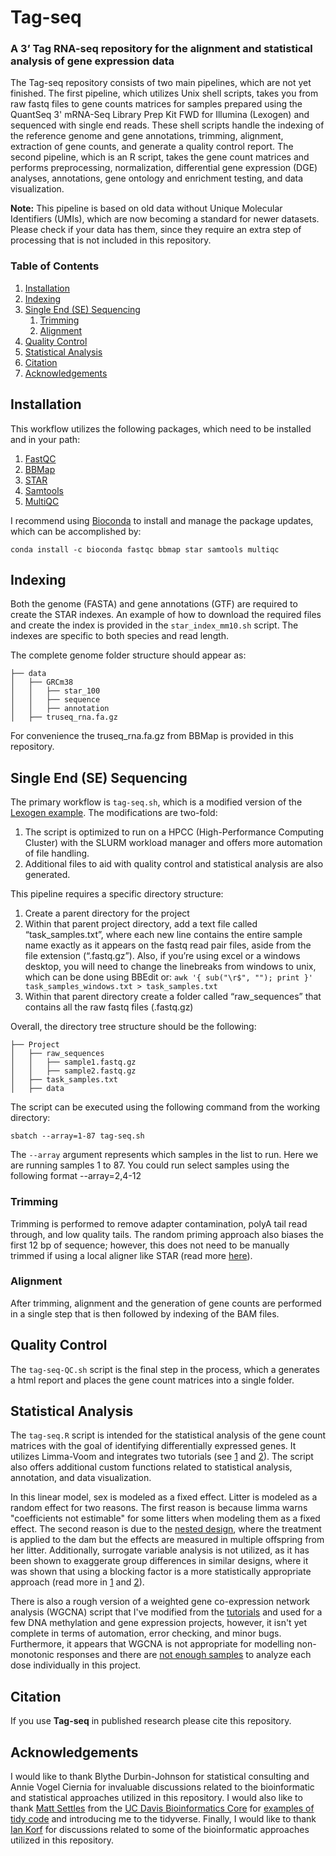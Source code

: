 # Tag-seq
### A 3’ Tag RNA-seq repository for the alignment and statistical analysis of gene expression data

The Tag-seq repository consists of two main pipelines, which are not yet finished. The first pipeline, which utilizes Unix shell scripts, takes you from raw fastq files to gene counts matrices for samples prepared using the QuantSeq 3' mRNA-Seq Library Prep Kit FWD for Illumina (Lexogen) and sequenced with single end reads. These shell scripts handle the indexing of the reference genome and gene annotations, trimming, alignment, extraction of gene counts, and generate a quality control report. The second pipeline, which is an R script, takes the gene count matrices and performs preprocessing, normalization, differential gene expression (DGE) analyses, annotations, gene ontology and enrichment testing, and data visualization.

**Note:** This pipeline is based on old data without Unique Molecular Identifiers (UMIs), which are now becoming a standard for newer datasets. Please check if your data has them, since they require an extra step of processing that is not included in this repository. 

### Table of Contents

1. [Installation](https://github.com/ben-laufer/Tag-seq#installation)
2. [Indexing](https://github.com/ben-laufer/Tag-seq#indexing)
3. [Single End (SE) Sequencing](https://github.com/ben-laufer/Tag-seq#single-end-se-sequencing)
   1. [Trimming](https://github.com/ben-laufer/Tag-seq#trimming)
   2. [Alignment](https://github.com/ben-laufer/Tag-seq#alignment)
4. [Quality Control](https://github.com/ben-laufer/Tag-seq#quality-control)
4. [Statistical Analysis](https://github.com/ben-laufer/Tag-seq#statistical-analysis)
6. [Citation](https://github.com/ben-laufer/Tag-seq#citation)
7. [Acknowledgements](https://github.com/ben-laufer/Tag-seq#acknowledgements)

## Installation

This workflow utilizes the following packages, which need to be installed and in your path:
1. [FastQC](https://github.com/s-andrews/FastQC)
2. [BBMap](sourceforge.net/projects/bbmap/)
3. [STAR](https://github.com/alexdobin/STAR)
4. [Samtools](http://www.htslib.org)
5. [MultiQC](http://multiqc.info)

I recommend using [Bioconda](https://bioconda.github.io) to install and manage the package updates, which can be accomplished by:

`conda install -c bioconda fastqc bbmap star samtools multiqc`

## Indexing

Both the genome (FASTA) and gene annotations (GTF) are required to create the STAR indexes. An example of how to download the required files and create the index is provided in the `star_index_mm10.sh` script. The indexes are specific to both species and read length.

The complete genome folder structure should appear as:

```
├── data
│   ├── GRCm38
│   │   ├── star_100
│   │   ├── sequence
│   │   ├── annotation
│   ├── truseq_rna.fa.gz
```
For convenience the truseq_rna.fa.gz from BBMap is provided in this repository. 

## Single End (SE) Sequencing

The primary workflow is `tag-seq.sh`, which is a modified version of the [Lexogen example](https://www.lexogen.com/quantseq-data-analysis/). The modifications are two-fold:
1.  The script is optimized to run on a HPCC (High-Performance Computing Cluster) with the SLURM workload manager and offers more automation of file handling.
2. Additional files to aid with quality control and statistical analysis are also generated.

This pipeline requires a specific directory structure:

1.	Create a parent directory for the project
2.	Within that parent project directory, add a text file called “task_samples.txt”, where each new line contains the entire sample name exactly as it appears on the fastq read pair files, aside from the file extension (“.fastq.gz”). Also, if you’re using excel or a windows desktop, you will need to change the linebreaks from windows to unix, which can be done using BBEdit or:
`awk '{ sub("\r$", ""); print }' task_samples_windows.txt > task_samples.txt`
3.	Within that parent directory create a folder called “raw_sequences” that contains all the raw fastq files (.fastq.gz)

Overall, the directory tree structure should be the following:

```
├── Project
│   ├── raw_sequences
│   │   ├── sample1.fastq.gz
│   │   ├── sample2.fastq.gz
│   ├── task_samples.txt
│   ├── data
```

The script can be executed using the following command from the working directory:

`sbatch --array=1-87 tag-seq.sh`

The `--array` argument represents which samples in the list to run. Here we are running samples 1 to 87. You could run select samples using the following format --array=2,4-12

### Trimming

Trimming is performed to remove adapter contamination, polyA tail read through, and low quality tails. The random priming approach also biases the first 12 bp of sequence; however, this does not need to be manually trimmed if using a local aligner like STAR (read more [here](https://dnatech.genomecenter.ucdavis.edu/tag-seq-gene-expression-profiling/)).

### Alignment

After trimming, alignment and the generation of gene counts are performed in a single step that is then followed by indexing of the BAM files.

## Quality Control

The `tag-seq-QC.sh` script is the final step in the process, which a generates a html report and places the gene count matrices into a single folder.

## Statistical Analysis

The `tag-seq.R` script is intended for the statistical analysis of the gene count matrices with the goal of identifying differentially expressed genes. It utilizes Limma-Voom and integrates two tutorials (see [1](https://ucdavis-bioinformatics-training.github.io/2018-June-RNA-Seq-Workshop/thursday/DE.html) and [2](https://www.bioconductor.org/packages/devel/workflows/vignettes/RNAseq123/inst/doc/limmaWorkflow.html)). The script also offers additional custom functions related to statistical analysis, annotation, and data visualization. 

In this linear model, sex is modeled as a fixed effect. Litter is modeled as a random effect for two reasons. The first reason is because limma warns "coefficients not estimable" for some litters when modeling them as a fixed effect. The second reason is due to the [nested design](https://support.bioconductor.org/p/11956/), where the treatment is applied to the dam but the effects are measured in multiple offspring from her litter. Additionally, surrogate variable analysis is not utilized, as it has been shown to exaggerate group differences in similar designs, where it was shown that using a blocking factor is a more statistically appropriate approach (read more in [1](https://www.ncbi.nlm.nih.gov/pubmed/26272994) and [2](https://www.ncbi.nlm.nih.gov/pubmed/27780809)).

There is also a rough version of a weighted gene co-expression network analysis (WGCNA) script that I've modified from the [tutorials](https://horvath.genetics.ucla.edu/html/CoexpressionNetwork/Rpackages/WGCNA/Tutorials/index.html) and used for a few DNA methylation and gene expression projects, however, it isn't yet complete in terms of automation, error checking, and minor bugs. Furthermore, it appears that WGCNA is not appropriate for modelling non-monotonic responses and there are [not enough samples](https://horvath.genetics.ucla.edu/html/CoexpressionNetwork/Rpackages/WGCNA/faq.html) to analyze each dose individually in this project.

## Citation

If you use **Tag-seq** in published research please cite this repository.

## Acknowledgements

 I would like to thank Blythe Durbin-Johnson for statistical consulting and Annie Vogel Ciernia for invaluable discussions related to the bioinformatic and statistical approaches utilized in this repository. I would also like to thank [Matt Settles](https://github.com/msettles) from the [UC Davis Bioinformatics Core](https://github.com/ucdavis-bioinformatics) for [examples of tidy code](https://github.com/ucdavis-bioinformatics-training/A-Primer-on-Using-the-Bioinformatics-Core-Administrated-Servers-and-Cluster-s-/tree/master/examples) and introducing me to the tidyverse. Finally, I would like to thank [Ian Korf](https://github.com/KorfLab) for discussions related to some of the bioinformatic approaches utilized in this repository. 
